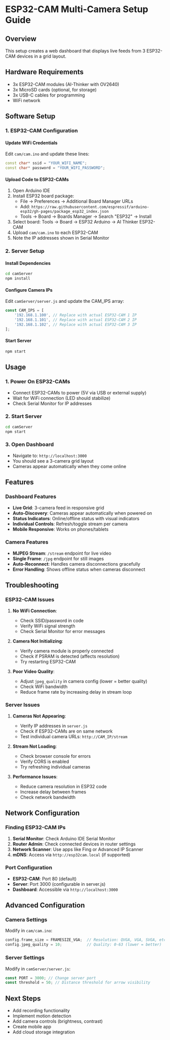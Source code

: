 # ESP32-CAM Multi-Camera Setup Guide

## Overview

This setup creates a web dashboard that displays live feeds from 3 ESP32-CAM
devices in a grid layout.

## Hardware Requirements

- 3x ESP32-CAM modules (AI-Thinker with OV2640)
- 3x MicroSD cards (optional, for storage)
- 3x USB-C cables for programming
- WiFi network

## Software Setup

### 1. ESP32-CAM Configuration

#### Update WiFi Credentials

Edit `cam/cam.ino` and update these lines:

```cpp
const char* ssid = "YOUR_WIFI_NAME";
const char* password = "YOUR_WIFI_PASSWORD";
```

#### Upload Code to ESP32-CAMs

1. Open Arduino IDE
2. Install ESP32 board package:
   - File → Preferences → Additional Board Manager URLs
   - Add:
     `https://raw.githubusercontent.com/espressif/arduino-esp32/gh-pages/package_esp32_index.json`
   - Tools → Board → Boards Manager → Search "ESP32" → Install
3. Select board: Tools → Board → ESP32 Arduino → AI Thinker ESP32-CAM
4. Upload `cam/cam.ino` to each ESP32-CAM
5. Note the IP addresses shown in Serial Monitor

### 2. Server Setup

#### Install Dependencies

```bash
cd camServer
npm install
```

#### Configure Camera IPs

Edit `camServer/server.js` and update the CAM_IPS array:

```javascript
const CAM_IPS = [
	'192.168.1.100', // Replace with actual ESP32-CAM 1 IP
	'192.168.1.101', // Replace with actual ESP32-CAM 2 IP
	'192.168.1.102', // Replace with actual ESP32-CAM 3 IP
];
```

#### Start Server

```bash
npm start
```

## Usage

### 1. Power On ESP32-CAMs

- Connect ESP32-CAMs to power (5V via USB or external supply)
- Wait for WiFi connection (LED should stabilize)
- Check Serial Monitor for IP addresses

### 2. Start Server

```bash
cd camServer
npm start
```

### 3. Open Dashboard

- Navigate to: `http://localhost:3000`
- You should see a 3-camera grid layout
- Cameras appear automatically when they come online

## Features

### Dashboard Features

- **Live Grid**: 3-camera feed in responsive grid
- **Auto-Discovery**: Cameras appear automatically when powered on
- **Status Indicators**: Online/offline status with visual indicators
- **Individual Controls**: Refresh/toggle stream per camera
- **Mobile Responsive**: Works on phones/tablets

### Camera Features

- **MJPEG Stream**: `/stream` endpoint for live video
- **Single Frame**: `/jpg` endpoint for still images
- **Auto-Reconnect**: Handles camera disconnections gracefully
- **Error Handling**: Shows offline status when cameras disconnect

## Troubleshooting

### ESP32-CAM Issues

1. **No WiFi Connection**:

   - Check SSID/password in code
   - Verify WiFi signal strength
   - Check Serial Monitor for error messages

2. **Camera Not Initializing**:

   - Verify camera module is properly connected
   - Check if PSRAM is detected (affects resolution)
   - Try restarting ESP32-CAM

3. **Poor Video Quality**:
   - Adjust `jpeg_quality` in camera config (lower = better quality)
   - Check WiFi bandwidth
   - Reduce frame rate by increasing delay in stream loop

### Server Issues

1. **Cameras Not Appearing**:

   - Verify IP addresses in `server.js`
   - Check if ESP32-CAMs are on same network
   - Test individual camera URLs: `http://CAM_IP/stream`

2. **Stream Not Loading**:

   - Check browser console for errors
   - Verify CORS is enabled
   - Try refreshing individual cameras

3. **Performance Issues**:
   - Reduce camera resolution in ESP32 code
   - Increase delay between frames
   - Check network bandwidth

## Network Configuration

### Finding ESP32-CAM IPs

1. **Serial Monitor**: Check Arduino IDE Serial Monitor
2. **Router Admin**: Check connected devices in router settings
3. **Network Scanner**: Use apps like Fing or Advanced IP Scanner
4. **mDNS**: Access via `http://esp32cam.local` (if supported)

### Port Configuration

- **ESP32-CAM**: Port 80 (default)
- **Server**: Port 3000 (configurable in server.js)
- **Dashboard**: Accessible via `http://localhost:3000`

## Advanced Configuration

### Camera Settings

Modify in `cam/cam.ino`:

```cpp
config.frame_size = FRAMESIZE_VGA;  // Resolution: QVGA, VGA, SVGA, etc.
config.jpeg_quality = 10;           // Quality: 0-63 (lower = better)
```

### Server Settings

Modify in `camServer/server.js`:

```javascript
const PORT = 3000; // Change server port
const threshold = 50; // Distance threshold for arrow visibility
```

## Next Steps

- Add recording functionality
- Implement motion detection
- Add camera controls (brightness, contrast)
- Create mobile app
- Add cloud storage integration
